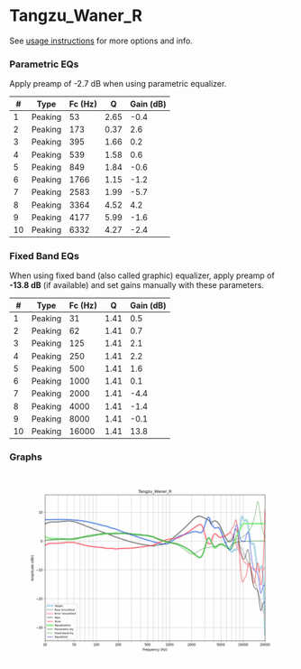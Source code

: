 # Tangzu_Waner_R
See [usage instructions](https://github.com/jaakkopasanen/AutoEq#usage) for more options and info.

### Parametric EQs
Apply preamp of -2.7 dB when using parametric equalizer.

|   # | Type    |   Fc (Hz) |    Q |   Gain (dB) |
|-----|---------|-----------|------|-------------|
|   1 | Peaking |        53 | 2.65 |        -0.4 |
|   2 | Peaking |       173 | 0.37 |         2.6 |
|   3 | Peaking |       395 | 1.66 |         0.2 |
|   4 | Peaking |       539 | 1.58 |         0.6 |
|   5 | Peaking |       849 | 1.84 |        -0.6 |
|   6 | Peaking |      1766 | 1.15 |        -1.2 |
|   7 | Peaking |      2583 | 1.99 |        -5.7 |
|   8 | Peaking |      3364 | 4.52 |         4.2 |
|   9 | Peaking |      4177 | 5.99 |        -1.6 |
|  10 | Peaking |      6332 | 4.27 |        -2.4 |

### Fixed Band EQs
When using fixed band (also called graphic) equalizer, apply preamp of **-13.8 dB** (if available) and set gains manually with these parameters.

|   # | Type    |   Fc (Hz) |    Q |   Gain (dB) |
|-----|---------|-----------|------|-------------|
|   1 | Peaking |        31 | 1.41 |         0.5 |
|   2 | Peaking |        62 | 1.41 |         0.7 |
|   3 | Peaking |       125 | 1.41 |         2.1 |
|   4 | Peaking |       250 | 1.41 |         2.2 |
|   5 | Peaking |       500 | 1.41 |         1.6 |
|   6 | Peaking |      1000 | 1.41 |         0.1 |
|   7 | Peaking |      2000 | 1.41 |        -4.4 |
|   8 | Peaking |      4000 | 1.41 |        -1.4 |
|   9 | Peaking |      8000 | 1.41 |        -0.1 |
|  10 | Peaking |     16000 | 1.41 |        13.8 |

### Graphs
![](./Tangzu_Waner_R.png)

